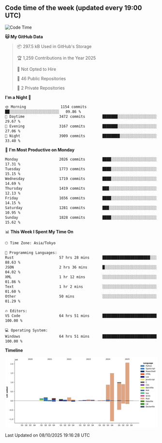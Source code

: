## Code time of the week (updated every 19:00 UTC)

<!--START_SECTION:waka-->
![Code Time](http://img.shields.io/badge/Code%20Time-5%2C484%20hrs%2055%20mins-blue)

**🐱 My GitHub Data** 

> 📦 297.5 kB Used in GitHub's Storage 
 > 
> 🏆 1,259 Contributions in the Year 2025
 > 
> 🚫 Not Opted to Hire
 > 
> 📜 46 Public Repositories 
 > 
> 🔑 2 Private Repositories 
 > 
**I'm a Night 🦉** 

```text
🌞 Morning                1154 commits        ██░░░░░░░░░░░░░░░░░░░░░░░   09.86 % 
🌆 Daytime                3472 commits        ███████░░░░░░░░░░░░░░░░░░   29.67 % 
🌃 Evening                3167 commits        ███████░░░░░░░░░░░░░░░░░░   27.06 % 
🌙 Night                  3909 commits        ████████░░░░░░░░░░░░░░░░░   33.40 % 
```
📅 **I'm Most Productive on Monday** 

```text
Monday                   2026 commits        ████░░░░░░░░░░░░░░░░░░░░░   17.31 % 
Tuesday                  1773 commits        ████░░░░░░░░░░░░░░░░░░░░░   15.15 % 
Wednesday                1719 commits        ████░░░░░░░░░░░░░░░░░░░░░   14.69 % 
Thursday                 1419 commits        ███░░░░░░░░░░░░░░░░░░░░░░   12.13 % 
Friday                   1656 commits        ████░░░░░░░░░░░░░░░░░░░░░   14.15 % 
Saturday                 1281 commits        ███░░░░░░░░░░░░░░░░░░░░░░   10.95 % 
Sunday                   1828 commits        ████░░░░░░░░░░░░░░░░░░░░░   15.62 % 
```


📊 **This Week I Spent My Time On** 

```text
🕑︎ Time Zone: Asia/Tokyo

💬 Programming Languages: 
Rust                     57 hrs 28 mins      ██████████████████████░░░   88.63 % 
JSON                     2 hrs 36 mins       █░░░░░░░░░░░░░░░░░░░░░░░░   04.02 % 
XML                      1 hr 12 mins        ░░░░░░░░░░░░░░░░░░░░░░░░░   01.86 % 
Text                     1 hr 2 mins         ░░░░░░░░░░░░░░░░░░░░░░░░░   01.60 % 
Other                    50 mins             ░░░░░░░░░░░░░░░░░░░░░░░░░   01.29 % 

🔥 Editors: 
VS Code                  64 hrs 51 mins      █████████████████████████   100.00 % 

💻 Operating System: 
Windows                  64 hrs 51 mins      █████████████████████████   100.00 % 
```

**Timeline**

![Lines of Code chart](https://raw.githubusercontent.com/SARDONYX-sard/SARDONYX-sard/main/assets/bar_graph.png)


 Last Updated on 08/10/2025 19:16:28 UTC
<!--END_SECTION:waka-->